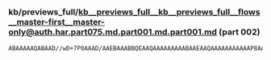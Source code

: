 ### kb/previews_full/kb__previews_full__kb__previews_full__flows__master-first__master-only@auth.har.part075.md.part001.md.part001.md (part 002)

```md
ABAAAAAQABAAD//wD+7P0AAAD/AAEBAAABBQEAAQAAAAAAAAABAAEAAQAAAAAAAAAAAP8AAAAAAAAAAAAAAP8A/wD/AAAAAQAAAAAAAAD/AAAA/wD/AAAAAAAA
```

```
